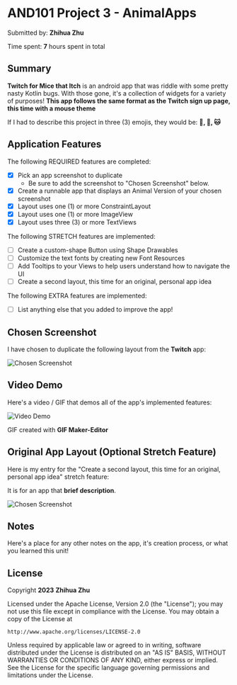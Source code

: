 <!-- (This is a comment) INSTRUCTIONS: Go through this page and fill out any **bolded** entries with their correct values.-->

# AND101 Project 3 - AnimalApps

Submitted by: **Zhihua Zhu**

Time spent: **7** hours spent in total

## Summary

**Twitch for Mice that Itch** is an android app that was riddle with some pretty nasty Kotlin bugs.  With those gone, it's a collection of widgets for a variety of purposes!  **This app follows the same format as the Twitch sign up page, this time with a mouse theme**

If I had to describe this project in three (3) emojis, they would be: **🧀, 🐁, 🐱**

## Application Features

<!-- (This is a comment) Please be sure to change the [ ] to [x] for any features you completed.  If a feature is not checked [x], you might miss the points for that item! -->

The following REQUIRED features are completed:

- [x] Pick an app screenshot to duplicate
  - Be sure to add the screenshot to "Chosen Screenshot" below.
- [x] Create a runnable app that displays an Animal Version of your chosen screenshot
- [x] Layout uses one (1) or more ConstraintLayout
- [x] Layout uses one (1) or more ImageView
- [x] Layout uses three (3) or more TextViews

The following STRETCH features are implemented:

- [ ] Create a custom-shape Button using Shape Drawables
- [ ] Customize the text fonts by creating new Font Resources
- [ ] Add Tooltips to your Views to help users understand how to navigate the UI
- [ ] Create a second layout, this time for an original, personal app idea

The following EXTRA features are implemented:

- [ ] List anything else that you added to improve the app!

## Chosen Screenshot

I have chosen to duplicate the following layout from the **Twitch** app:

<img src='https://github.com/zhuazhuzz/AnimalAppReplication/blob/master/twitchsignup.jpg' title='Chosen Screenshot' width='' alt='Chosen Screenshot' />

## Video Demo

Here's a video / GIF that demos all of the app's implemented features:

<img src='https://github.com/zhuazhuzz/AnimalAppReplication/blob/master/twitchmice.gif' title='Video Demo' width='' alt='Video Demo' />

GIF created with **GIF Maker-Editor**

<!-- Recommended tools:
- [Kap](https://getkap.co/) for macOS
- [ScreenToGif](https://www.screentogif.com/) for Windows
- [peek](https://github.com/phw/peek) for Linux. -->

## Original App Layout (Optional Stretch Feature)

Here is my entry for the "Create a second layout, this time for an original, personal app idea" stretch feature:

It is for an app that **brief description**.

<img src='http://example.com/link/to/your/image.png' title='Chosen Screenshot' width='' alt='Chosen Screenshot' />

## Notes

Here's a place for any other notes on the app, it's creation process, or what you learned this unit!

## License

Copyright **2023** **Zhihua Zhu**

Licensed under the Apache License, Version 2.0 (the "License");
you may not use this file except in compliance with the License.
You may obtain a copy of the License at

    http://www.apache.org/licenses/LICENSE-2.0

Unless required by applicable law or agreed to in writing, software
distributed under the License is distributed on an "AS IS" BASIS,
WITHOUT WARRANTIES OR CONDITIONS OF ANY KIND, either express or implied.
See the License for the specific language governing permissions and
limitations under the License.
